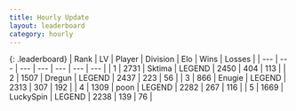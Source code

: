 ```yaml
---
title: Hourly Update
layout: leaderboard
category: hourly
---
```


{: .leaderboard}
| Rank | LV | Player | Division | Elo | Wins | Losses |
| --- | --- | --- | --- | --- | --- | --- |
| <span data-change="0">1</span> | 2731 | <span title="ID: 353063">Sktima</span> | LEGEND | <span data-change="0">2450</span> | <span data-change="0">404</span> | <span data-change="0">113</span> |
| <span data-change="0">2</span> | 1507 | <span title="ID: 337810">Dregun</span> | LEGEND | <span data-change="0">2437</span> | <span data-change="0">223</span> | <span data-change="0">56</span> |
| <span data-change="0">3</span> | 866 | <span title="ID: 623502">Enugie</span> | LEGEND | <span data-change="0">2313</span> | <span data-change="0">307</span> | <span data-change="0">192</span> |
| <span data-change="0">4</span> | 1309 | <span title="ID: 540690">poon</span> | LEGEND | <span data-change="0">2282</span> | <span data-change="0">267</span> | <span data-change="0">116</span> |
| <span data-change="0">5</span> | 1669 | <span title="ID: 498412">LuckySpin</span> | LEGEND | <span data-change="0">2238</span> | <span data-change="0">139</span> | <span data-change="0">76</span> |